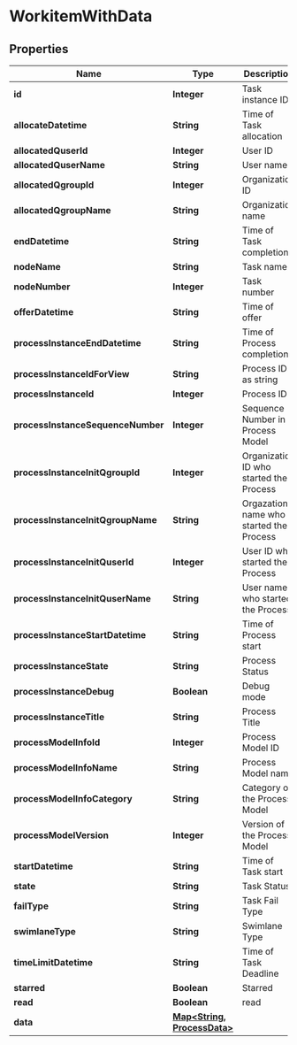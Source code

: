 
# WorkitemWithData

## Properties
Name | Type | Description | Notes
------------ | ------------- | ------------- | -------------
**id** | **Integer** | Task instance ID |  [optional]
**allocateDatetime** | **String** | Time of Task allocation |  [optional]
**allocatedQuserId** | **Integer** | User ID |  [optional]
**allocatedQuserName** | **String** | User name |  [optional]
**allocatedQgroupId** | **Integer** | Organization ID |  [optional]
**allocatedQgroupName** | **String** | Organization name |  [optional]
**endDatetime** | **String** | Time of Task completion |  [optional]
**nodeName** | **String** | Task name |  [optional]
**nodeNumber** | **Integer** | Task number |  [optional]
**offerDatetime** | **String** | Time of offer |  [optional]
**processInstanceEndDatetime** | **String** | Time of Process completion |  [optional]
**processInstanceIdForView** | **String** | Process ID as string |  [optional]
**processInstanceId** | **Integer** | Process ID |  [optional]
**processInstanceSequenceNumber** | **Integer** | Sequence Number in Process Model |  [optional]
**processInstanceInitQgroupId** | **Integer** | Organization ID who started the Process |  [optional]
**processInstanceInitQgroupName** | **String** | Orgazation name who started the Process |  [optional]
**processInstanceInitQuserId** | **Integer** | User ID who started the Process |  [optional]
**processInstanceInitQuserName** | **String** | User name who started the Process |  [optional]
**processInstanceStartDatetime** | **String** | Time of Process start |  [optional]
**processInstanceState** | **String** | Process Status |  [optional]
**processInstanceDebug** | **Boolean** | Debug mode |  [optional]
**processInstanceTitle** | **String** | Process Title |  [optional]
**processModelInfoId** | **Integer** | Process Model ID |  [optional]
**processModelInfoName** | **String** | Process Model name |  [optional]
**processModelInfoCategory** | **String** | Category of the Process Model |  [optional]
**processModelVersion** | **Integer** | Version of the Process Model |  [optional]
**startDatetime** | **String** | Time of Task start |  [optional]
**state** | **String** | Task Status |  [optional]
**failType** | **String** | Task Fail Type |  [optional]
**swimlaneType** | **String** | Swimlane Type |  [optional]
**timeLimitDatetime** | **String** | Time of Task Deadline |  [optional]
**starred** | **Boolean** | Starred |  [optional]
**read** | **Boolean** | read |  [optional]
**data** | [**Map&lt;String, ProcessData&gt;**](ProcessData.md) |  |  [optional]



